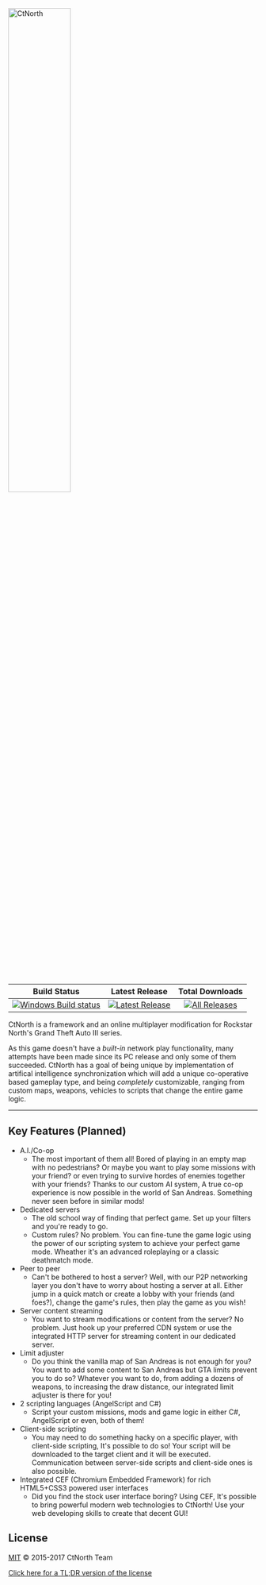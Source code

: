 <img src="https://vgy.me/V5DpbH.png" width="50%" height="50%" alt="CtNorth" />

| Build Status | Latest Release | Total Downloads |
| :---: | :---: | :---: |
| [![Windows Build status](https://ci.appveyor.com/api/projects/status/8sm6rvql5e9trkar/branch/master?svg=true)](https://ci.appveyor.com/project/ctnorth/ctnorth/branch/master) | [![Latest Release](https://img.shields.io/github/downloads/sanandreasonline/sao/latest/total.svg)](https://github.com/sanandreasonline/sao/releases/latest) | [![All Releases](https://img.shields.io/github/downloads/sanandreasonline/sao/total.svg)](https://github.com/sanandreasonline/sao/releases) |

CtNorth is a framework and an online multiplayer modification for Rockstar North's Grand Theft Auto III series.

As this game doesn't have a _built-in_ network play functionality, many attempts have been made since its PC release and only some of them succeeded. CtNorth has a goal of being unique by implementation of artifical intelligence synchronization which will add a unique co-operative based gameplay type, and being _completely_ customizable, ranging from custom maps, weapons, vehicles to scripts that change the entire game logic.

-------------------------------------------------
## Key Features (Planned)
* A.I./Co-op
  - The most important of them all! Bored of playing in an empty map with no pedestrians? Or maybe you want to play some missions with your friend? or even trying to survive hordes of enemies together with your friends? Thanks to our custom AI system, A true co-op experience is now possible in the world of San Andreas. Something never seen before in similar mods!
* Dedicated servers
  - The old school way of finding that perfect game. Set up your filters and you're ready to go.
  - Custom rules? No problem. You can fine-tune the game logic using the power of our scripting system to achieve your perfect game mode. Wheather it's an advanced roleplaying or a classic deathmatch mode.
* Peer to peer
  - Can't be bothered to host a server? Well, with our P2P networking layer you don't have to worry about hosting a server at all. Either jump in a quick match or create a lobby with your friends (and foes?), change the game's rules, then play the game as you wish!
* Server content streaming
  - You want to stream modifications or content from the server? No problem. Just hook up your preferred CDN system or use the integrated HTTP server for streaming content in our dedicated server.
* Limit adjuster
  - Do you think the vanilla map of San Andreas is not enough for you? You want to add some content to San Andreas but GTA limits prevent you to do so? Whatever you want to do, from adding a dozens of weapons, to increasing the draw distance, our integrated limit adjuster is there for you!
* 2 scripting languages (AngelScript and C#)
  - Script your custom missions, mods and game logic in either C#, AngelScript or even, both of them!
* Client-side scripting
  - You may need to do something hacky on a specific player, with client-side scripting, It's possible to do so! Your script will be downloaded to the target client and it will be executed. Communication between server-side scripts and client-side ones is also possible.
* Integrated CEF (Chromium Embedded Framework) for rich HTML5+CSS3 powered user interfaces
  - Did you find the stock user interface boring? Using CEF, It's possible to bring powerful modern web technologies to CtNorth! Use your web developing skills to create that decent GUI!

## License

[MIT](LICENSE.md) © 2015-2017 CtNorth Team

[Click here for a TL;DR version of the license](https://tldrlegal.com/l/mit)
